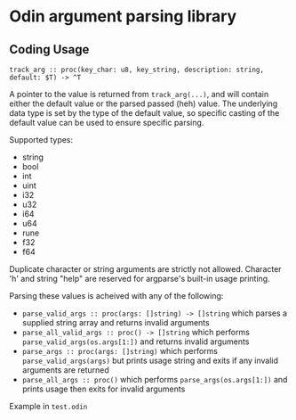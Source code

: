 # Odin argument parsing library

## Coding Usage

`track_arg :: proc(key_char: u8, key_string, description: string, default: $T) -> ^T`

A pointer to the value is returned from `track_arg(...)`, and will contain either the default
value or the parsed passed (heh) value. The underlying data type is set by the type of the default
value, so specific casting of the default value can be used to ensure specific parsing.

Supported types:
- string
- bool
- int
- uint
- i32
- u32
- i64
- u64
- rune
- f32
- f64

Duplicate character or string arguments are strictly not allowed. Character 'h' and string "help" are
reserved for argparse's built-in usage printing.

Parsing these values is acheived with any of the following:
- `parse_valid_args :: proc(args: []string) -> []string` which parses a supplied string array and returns
invalid arguments
- `parse_all_valid_args :: proc() -> []string` which performs `parse_valid_args(os.args[1:])` and returns
invalid arguments
- `parse_args :: proc(args: []string)` which performs `parse_valid_args(args)` but prints usage string and
exits if any invalid arguments are returned
- `parse_all_args :: proc()` which performs `parse_args(os.args[1:])` and prints usage then exits for
invalid arguments

Example in `test.odin`

